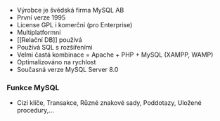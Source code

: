 - Výrobce je švédská firma MySQL AB
- První verze 1995
- License GPL i komerční (pro Enterprise)
- Multiplatformní
- [[Relační DB]] používá
- Používá SQL s rozšířeními
- Velmi častá kombinace = Apache + PHP + MySQL (XAMPP, WAMP)
- Optimalizováno na rychlost
- Současná verze MySQL Server 8.0

### Funkce MySQL
- Cizí klíče, Transakce, Různé znakové sady, Poddotazy, Uložené procedury,...